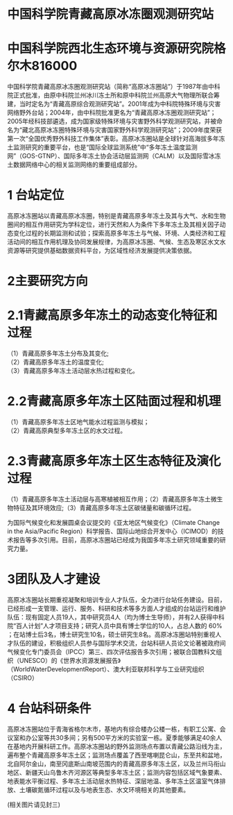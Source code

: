 # 中国科学院青藏高原冰冻圈观测研究站

# 中国科学院西北生态环境与资源研究院格尔木816000

中国科学院青藏高原冰冻圈观测研究站（简称“高原冰冻圈站”）于1987年由中科院正式批准，由原中科院兰州冰川冻土所和原中科院兰州高原大气物理所联合筹建，当时定名为“青藏高原综合观测研究站”。2001年成为中科院特殊环境与灾害网络野外台站；2004年，由中科院批准更名为“青藏高原冰冻圈观测研究站”；2005年经科技部遴选，成为国家级特殊环境与灾害野外科学观测研究站，并被命名为“藏北高原冰冻圈特殊环境与灾害国家野外科学观测研究站”；2009年度荣获第一次“全国优秀野外科技工作集体”表彰。高原冰冻圈站是全球针对高海拔多年冻土监测研究的重要平台，也是“国际全球监测系统”中“多年冻土温度监测网”（GOS-GTNP）、国际多年冻土协会活动层监测网（CALM）以及国际雪冰冻土数据网络中心的相关监测网络的重要组成部分。

# 1 台站定位

高原冰冻圈站以青藏高原冰冻圈，特别是青藏高原多年冻土及其与大气、水和生物圈间的相互作用研究为学科定位，进行天然和人为条件下多年冻土及其相关因子动态变化过程的长期监测和试验；探索高原多年冻土与气候、环境、人类经济和工程活动间的相互作用机理及协同发展规律，为高原冰冻圈、气候、生态及寒区水文水资源等研究提供基础数据资料平台，为区域性经济发展提供决策依据。

# 2主要研究方向

# 2.1青藏高原多年冻土的动态变化特征和过程

（1）青藏高原多年冻土分布及其变化;  
（2）青藏高原多年冻土的温度变化;  
（3）青藏高原多年冻土活动层水热过程和变化。

# 2.2青藏高原多年冻土区陆面过程和机理

（1）青藏高原多年冻土区地气能水过程监测与模拟；  
（2）青藏高原典型多年冻土区的水文过程。

# 2.3青藏高原多年冻土区生态特征及演化过程

（1）青藏高原多年冻土活动层与高寒植被相互作用；（2）青藏高原多年冻土微生物特征及其环境效应;（3）青藏高原多年冻土区碳储量和碳循环过程。

为国际气候变化和发展圆桌会议提交的《亚太地区气候变化》（Climate Change in the Asia/Pacific Region）科学报告、国际山地综合开发中心（ICIMOD）的技术报告等多次引用。目前，高原冰冻圈站已经成为我国多年冻土研究领域重要的研究力量。

# 3团队及人才建设

高原冰冻圈站长期重视凝聚和培训专业人才队伍，全力进行台站任务建设。目前，已经形成一支管理、运行、服务、科研和技术等多方面人才组成的台站运行和维护队伍：现有固定人员19人，其中研究员4人（均为博士生导师），并有2人获得中科院“百人计划”人才项目支持；研究人员中具有博士学位的10人，占总人数的 $60 \%$ ；在站博士后3名，博士研究生10名，硕士研究生8名。高原冰冻圈站特别重视人才队伍的建设，积极组织人员参与国际学术交流，台站科研人员论文论著被政府间气候变化专门委员会（IPCC）第三、四次评估报告多次引用；被联合国教科文组织（UNESCO）的《世界水资源发展报告》（WorldWaterDevelopmentReport）、澳大利亚联邦科学与工业研究组织（CSIRO）

# 4 台站科研条件

高原冰冻圈站位于青海省格尔木市，基地内有综合楼办公楼一栋，有职工公寓、会议室和办公室等共30多间；另有500平方米的实验室一栋。夏季能够满足40余人在基地内开展科研工作。高原冰冻圈站的野外监测场点布置以青藏公路沿线为主，遍布整个青藏高原多年冻土区；监测场点覆盖了西至喀喇昆仑山，东至共和盆地，北自阿尔金山，南至冈底斯山南坡范围内的青藏高原多年冻土区，以及兰州马衔山地区、新疆天山乌鲁木齐河源区等典型多年冻土区；监测内容包括区域气象要素、地表能水平衡过程、多年冻土活动层水热特征、深层地温、多年冻土区温室气体排放、土壤碳氮循环过程以及与地表生态、水文环境相关的其他要素。

(相关图片请见封三)